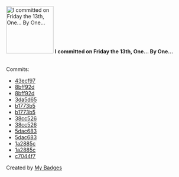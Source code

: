 <img src="https://my-badges.github.io/my-badges/friday-13.png" alt="I committed on Friday the 13th, One… By One…" title="I committed on Friday the 13th, One… By One…" width="128">
<strong>I committed on Friday the 13th, One… By One…</strong>
<br><br>

Commits:

- <a href="https://github.com/pfefferle/wordpress-webmention/commit/43ecf97105dcc2dd10f4d9bac0e4a2291b0bf5cc">43ecf97</a>
- <a href="https://github.com/pfefferle/wordpress-activitypub/commit/8bff92d26020c575782f50740dece4f6c6ed7247">8bff92d</a>
- <a href="https://github.com/Automattic/wordpress-activitypub/commit/8bff92d26020c575782f50740dece4f6c6ed7247">8bff92d</a>
- <a href="https://github.com/pfefferle/wordpress-webmention/commit/3da5d6576d49855c7d32facc11619ca89347d365">3da5d65</a>
- <a href="https://github.com/pfefferle/wordpress-activitypub/commit/b1773b5a0c723fe71b9eada80d59a09d768e41e7">b1773b5</a>
- <a href="https://github.com/Automattic/wordpress-activitypub/commit/b1773b5a0c723fe71b9eada80d59a09d768e41e7">b1773b5</a>
- <a href="https://github.com/pfefferle/wcde2023-praesentation/commit/38cc5267e6265521fbbdd3493454ae7c5be92fe6">38cc526</a>
- <a href="https://github.com/akirk/wcde-2023-presentation/commit/38cc5267e6265521fbbdd3493454ae7c5be92fe6">38cc526</a>
- <a href="https://github.com/pfefferle/wordpress-activitypub/commit/5dac683c4868cbc91510dc08076aabeec4c31409">5dac683</a>
- <a href="https://github.com/Automattic/wordpress-activitypub/commit/5dac683c4868cbc91510dc08076aabeec4c31409">5dac683</a>
- <a href="https://github.com/pfefferle/wordpress-activitypub/commit/1a2885c17a137386629b5dfdf99171f70f1e2910">1a2885c</a>
- <a href="https://github.com/Automattic/wordpress-activitypub/commit/1a2885c17a137386629b5dfdf99171f70f1e2910">1a2885c</a>
- <a href="https://github.com/pfefferle/wordpress-activitypub/commit/c7044f7ede98bccf73fb7d3b6b7fbc33b2cc79bf">c7044f7</a>


Created by <a href="https://github.com/my-badges/my-badges">My Badges</a>